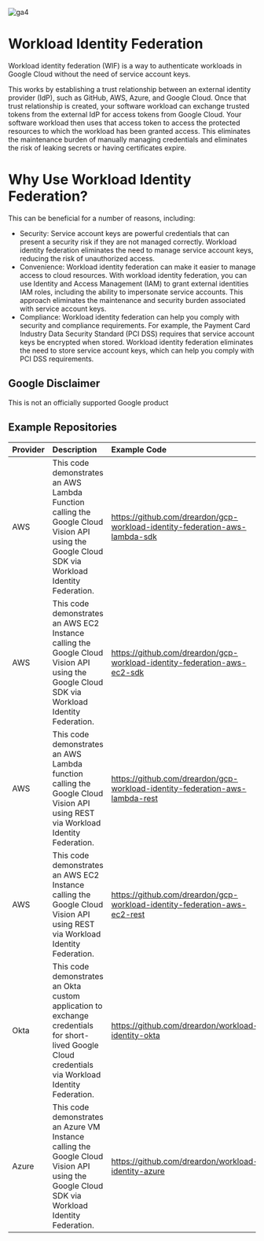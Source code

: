 ![ga4](https://www.google-analytics.com/collect?v=2&cid=1&sid=1&tid=G-564TXM315H&en=page_view&dl=workloadidentityfederation&dt=readme.md)

# Workload Identity Federation

Workload identity federation (WIF) is a way to authenticate workloads in Google Cloud without the need of service account keys. 

This works by establishing a trust relationship between an external identity provider (IdP), such as GitHub, AWS, Azure, and Google Cloud. Once that trust relationship is created, your software workload can exchange trusted tokens from the external IdP for access tokens from Google Cloud. Your software workload then uses that access token to access the protected resources to which the workload has been granted access. This eliminates the maintenance burden of manually managing credentials and eliminates the risk of leaking secrets or having certificates expire.

# Why Use Workload Identity Federation?
This can be beneficial for a number of reasons, including:

* Security: Service account keys are powerful credentials that can present a security risk if they are not managed correctly. Workload identity federation eliminates the need to manage service account keys, reducing the risk of unauthorized access.
* Convenience: Workload identity federation can make it easier to manage access to cloud resources. With workload identity federation, you can use Identity and Access Management (IAM) to grant external identities IAM roles, including the ability to impersonate service accounts. This approach eliminates the maintenance and security burden associated with service account keys.
* Compliance: Workload identity federation can help you comply with security and compliance requirements. For example, the Payment Card Industry Data Security Standard (PCI DSS) requires that service account keys be encrypted when stored. Workload identity federation eliminates the need to store service account keys, which can help you comply with PCI DSS requirements.

## Google Disclaimer
This is not an officially supported Google product

## Example Repositories
| Provider |  Description | Example Code  |
| :---- | :----   | :--- |
| AWS | This code demonstrates an AWS Lambda Function calling the Google Cloud Vision API using the Google Cloud SDK via Workload Identity Federation. | https://github.com/dreardon/gcp-workload-identity-federation-aws-lambda-sdk |
| AWS | This code demonstrates an AWS EC2 Instance calling the Google Cloud Vision API using the Google Cloud SDK via Workload Identity Federation. | https://github.com/dreardon/gcp-workload-identity-federation-aws-ec2-sdk |
| AWS | This code demonstrates an AWS Lambda function calling the Google Cloud Vision API using REST via Workload Identity Federation. | https://github.com/dreardon/gcp-workload-identity-federation-aws-lambda-rest |
| AWS | This code demonstrates an AWS EC2 Instance calling the Google Cloud Vision API using REST via Workload Identity Federation. | https://github.com/dreardon/gcp-workload-identity-federation-aws-ec2-rest |
| Okta | This code demonstrates an Okta custom application to exchange credentials for short-lived Google Cloud credentials via Workload Identity Federation.  | https://github.com/dreardon/workload-identity-okta |
| Azure | This code demonstrates an Azure VM Instance calling the Google Cloud Vision API using the Google Cloud SDK via Workload Identity Federation. | https://github.com/dreardon/workload-identity-azure |
